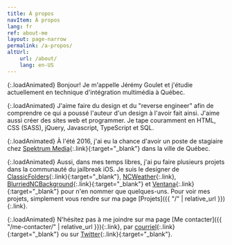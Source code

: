 ```yaml
---
title: À propos
navItem: À propos
lang: fr
ref: about-me
layout: page-narrow
permalink: /a-propos/
altUrl:
    url: /about/
    lang: en-US
---
```

{:.loadAnimated}
Bonjour! Je m'appelle Jérémy Goulet et j'étudie actuellement en technique d'intégration multimédia à Québec.

{:.loadAnimated}
J'aime faire du design et du "reverse engineer" afin de comprendre ce qui a poussé l'auteur d'un design à l'avoir fait ainsi. J'aime aussi créer des sites web et programmer. Je tape couramment en HTML, CSS (SASS), jQuery, Javascript, TypeScript et SQL.

{:.loadAnimated}
À l'été 2016, j'ai eu la chance d'avoir un poste de stagiaire chez [Spektrum Media](https://spektrummedia.com/){:.link}{:target="_blank"} dans la ville de Québec.

{:.loadAnimated}
Aussi, dans mes temps libres, j'ai pu faire plusieurs projets dans la communauté du jailbreak iOS. 
Je suis le designer de [ClassicFolders](http://cydia.saurik.com/package/org.coolstar.classicfolders2){:.link}{:target="_blank"}, 
[NCWeather](/work/ncweather/){:.link}, [BlurriedNCBackground](http://cydia.saurik.com/package/org.thebigboss.blurriedncbackground/){:.link}{:target="_blank"} 
et [Ventana](http://cydia.saurik.com/package/org.coolstar.ventana/){:.link}{:target="_blank"} pour n'en nommer que quelques-uns. 
Pour voir mes projets, simplement vous rendre sur ma page [Projets]({{ "/" | relative_url }}){:.link}.

{:.loadAnimated}
N'hésitez pas à me joindre sur ma page [Me contacter]({{ "/me-contacter/" | relative_url }}){:.link}, par [courriel](mailto:info@jeremygoulet.ca){:.link}{:target="_blank"} ou sur [Twitter](https://twitter.com/jeremygoulet){:.link}{:target="_blank"}.
